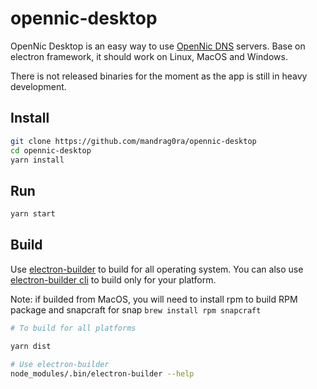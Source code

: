 # opennic-desktop

OpenNic Desktop is an easy way to use [OpenNic DNS](https://www.opennic.org) servers.
Base on electron framework, it should work on Linux, MacOS and Windows.

There is not released binaries for the moment as the app is still in heavy development.

## Install

```bash
git clone https://github.com/mandrag0ra/opennic-desktop
cd opennic-desktop
yarn install
```

## Run

```bash
yarn start
```

## Build

Use [electron-builder](https://www.electron.build) to build for all operating system.
You can also use [electron-builder cli](https://www.electron.build/cli) to build only for your platform.

Note: if builded from MacOS, you will need to install rpm to build RPM package and snapcraft for snap `brew install rpm snapcraft`

```bash
# To build for all platforms

yarn dist

# Use electron-builder
node_modules/.bin/electron-builder --help
```
